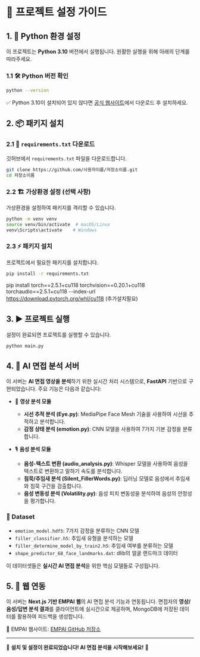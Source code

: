 # 🚀 프로젝트 설정 가이드

## 1. 🐍 Python 환경 설정
이 프로젝트는 **Python 3.10** 버전에서 실행됩니다. 원활한 실행을 위해 아래의 단계를 따라주세요.

### 1.1 🛠 Python 버전 확인
```sh
python --version
```
✅ Python 3.10이 설치되어 있지 않다면 [공식 웹사이트](https://www.python.org/downloads/)에서 다운로드 후 설치하세요.

## 2. 📦 패키지 설치
### 2.1 🔽 `requirements.txt` 다운로드
깃허브에서 `requirements.txt` 파일을 다운로드합니다.

```sh
git clone https://github.com/사용자이름/저장소이름.git
cd 저장소이름
```

### 2.2 🏗 가상환경 설정 (선택 사항)
가상환경을 설정하여 패키지를 격리할 수 있습니다.

```sh
python -m venv venv
source venv/bin/activate  # macOS/Linux
venv\Scripts\activate    # Windows
```

### 2.3 ⚡ 패키지 설치
프로젝트에서 필요한 패키지를 설치합니다.

```sh
pip install -r requirements.txt
```
pip install torch==2.5.1+cu118 torchvision==0.20.1+cu118 torchaudio==2.5.1+cu118 --index-url https://download.pytorch.org/whl/cu118
(추가설치필요)

## 3. ▶ 프로젝트 실행
설정이 완료되면 프로젝트를 실행할 수 있습니다.

```sh
python main.py
```

## 4. 🤖 AI 면접 분석 서버
이 서버는 **AI 면접 영상을 분석**하기 위한 실시간 처리 시스템으로, **FastAPI** 기반으로 구현되었습니다. 주요 기능은 다음과 같습니다:

- 🎥 **영상 분석 모듈**
  - **시선 추적 분석 (Eye.py)**: MediaPipe Face Mesh 기술을 사용하여 시선을 추적하고 분석합니다.
  - **감정 상태 분석 (emotion.py)**: CNN 모델을 사용하여 7가지 기본 감정을 분류합니다.

- 🎙 **음성 분석 모듈**
  - **음성-텍스트 변환 (audio_analysis.py)**: Whisper 모델을 사용하여 음성을 텍스트로 변환하고 말하기 속도를 분석합니다.
  - **침묵/추임새 분석 (Silent_FillerWords.py)**: 딥러닝 모델로 음성에서 추임새와 침묵 구간을 검출합니다.
  - **음성 변동성 분석 (Volatility.py)**: 음성 피치 변동성을 분석하여 음성의 안정성을 평가합니다.

### 📂 Dataset
- `emotion_model.hdf5`: 7가지 감정을 분류하는 CNN 모델
- `filler_classifier.h5`: 추임새 유형을 분석하는 모델
- `filler_determine_model_by_train2.h5`: 추임새 여부를 분류하는 모델
- `shape_predictor_68_face_landmarks.dat`: dlib의 얼굴 랜드마크 데이터

이 데이터셋들은 **실시간 AI 면접 분석**을 위한 핵심 모델들로 구성됩니다.

## 5. 🔗 웹 연동
이 서버는 **Next.js 기반 EMPAI 웹**의 AI 면접 분석 기능과 연동됩니다. 면접자의 **영상/음성/답변 분석 결과**를 클라이언트에 실시간으로 제공하며, MongoDB에 저장된 데이터를 활용하여 피드백을 생성합니다.

🔗 EMPAI 웹사이트: [EMPAI GitHub 저장소](https://github.com/mayway777/AI_Interview_Server.git)

---
🎉 **설치 및 설정이 완료되었습니다! AI 면접 분석을 시작해보세요!** 🚀
